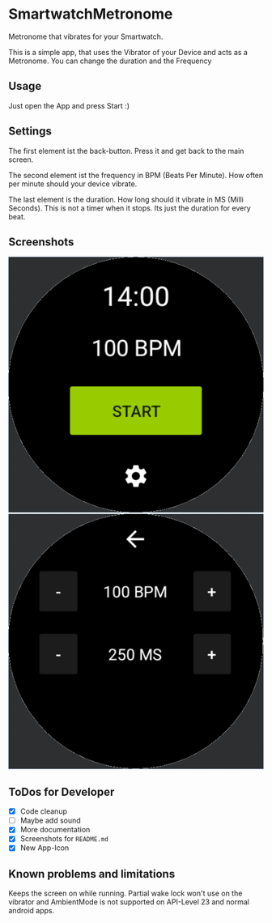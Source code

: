# SmartwatchMetronome

Metronome that vibrates for your Smartwatch.

This is a simple app, that uses the Vibrator of your Device and acts as a Metronome. You can change the duration and the Frequency

## Usage

Just open the App and press Start :)

## Settings

The first element ist the back-button. Press it and get back to the main screen.

The second element ist the frequency in BPM (Beats Per Minute). How often per minute should your device vibrate.

The last element is the duration. How long should it vibrate in MS (Milli Seconds). This is not a timer when it stops. Its just the duration for every beat.

## Screenshots

![Screenshot of Main](./Pictures/Main.png)
![Screenshot of Settings](./Pictures/Settings.png)

## ToDos for Developer

- [x] Code cleanup
- [ ] Maybe add sound
- [x] More documentation
- [x] Screenshots for `README.md`
- [x] New App-Icon

## Known problems and limitations
Keeps the screen on while running. Partial wake lock won't use on the vibrator and AmbientMode is not supported on API-Level 23 and normal android apps.